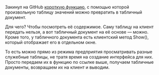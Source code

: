 ﻿Закинул на GitHub [короткую функцию](https://gist.github.com/vkostyanetsky/ef44bbb18f36a1c51826a5d0b4f3960e), с помощью которой произвольную таблицу значений можно превратить в табличный документ.

Для чего? Чтобы посмотреть её содержимое. Саму таблицу на клиент передать нельзя, а вот табличный документ на её основе — можно. Кроме того, у табличного документа есть клиентский метод Show(), который отображает его в отдельном окне.

То есть можно прямо из режима предприятия просматривать разные служебные таблицы, не тратя время на создание интерфейса для них. Просто передаем их в функцию по ссылке выше, получаем табличные документы, возвращаем их на клиент и выводим.